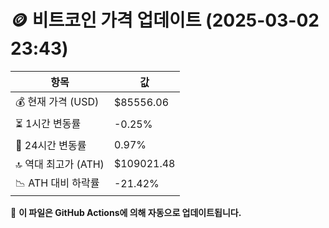 # 🪙 비트코인 가격 업데이트 (2025-03-02 23:43)

| 항목                | 값 |
|--------------------|----------------|
| 💰 현재 가격 (USD) | $85556.06 |
| ⏳ 1시간 변동률    | -0.25% |
| 📆 24시간 변동률   | 0.97% |
| 🔝 역대 최고가 (ATH) | $109021.48 |
| 📉 ATH 대비 하락률 | -21.42% |

🔄 **이 파일은 GitHub Actions에 의해 자동으로 업데이트됩니다.**
